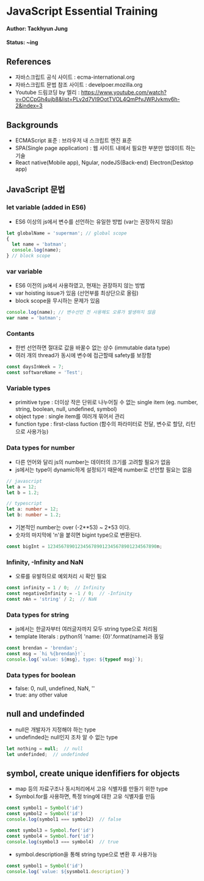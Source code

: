 # JavaScript Essential Training

#### Author: Tackhyun Jung

#### Status: ~ing

## References

* 자바스크립트 공식 사이트 : ecma-international.org
* 자바스크립트 문법 참조 사이트 : develpoer.mozilla.org
* Youtube 드림코딩 by 엘리 : https://www.youtube.com/watch?v=OCCpGh4ujb8&list=PLv2d7VI9OotTVOL4QmPfvJWPJvkmv6h-2&index=3

## Backgrounds

* ECMAScript 표준 : 브라우저 내 스크립트 엔진 표준
* SPA(Single page application) : 웹 사이트 내에서 필요한 부분만 업데이트 하는 기술
* React native(Mobile app), Ngular, nodeJS(Back-end) Electron(Desktop app)

## JavaScript 문법

### let variable (added in ES6)
* ES6 이상의 js에서 변수를 선언하는 유일한 방법 (var는 권장하지 않음)

```javascript
let globalName = 'superman'; // global scope
{  
  let name = 'batman';
  console.log(name);
} // block scope
```

### var variable
* ES6 이전의 js에서 사용하였고, 현재는 권장하지 않는 방법
* var hoisting issue가 있음 (선언부를 최상단으로 올림)
* block scope을 무시하는 문제가 있음

```javascript
console.log(name); // 변수선언 전 사용해도 오류가 발생하지 않음
var name = 'batman';
```

### Contants
* 한번 선언하면 절대로 값을 바꿀수 없는 상수 (immutable data type)
* 여러 개의 thread가 동시에 변수에 접근할때 safety를 보장함

```javascript
const daysInWeek = 7;
const softwareName = 'Test';
```

### Variable types
* primitive type : 더이상 작은 단위로 나누어질 수 없는 single item
(eg. number, string, boolean, null, undefined, symbol)
* object type : single item를 여러개 묶어서 관리
* function type : first-class fuction (함수의 파라미터로 전달, 변수로 할당, 리턴으로 사용가능)

### Data types for number
* 다른 언어와 달리 js의 number는 데이터의 크기를 고려할 필요가 없음
* js에서는 type이 dynamic하게 설정되기 때문에 number로 선언할 필요는 없음

```javascript
// javascript
let a = 12;
let b = 1.2;
```
```typescript
// typescript
let a: number = 12;
let b: number = 1.2;
```

* 기본적인 number는 over (-2**53) ~ 2*53 이다.
* 숫자의 마지막에 'n'을 붙히면 bigint type으로 변환된다.

```javascript
const bigInt = 1234567890123456789012345678901234567890n;
```

### Infinity, -Infinity and NaN
* 오류를 유발하므로 예외처리 시 확인 필요
```javascript
const infinity = 1 / 0;  // Infinity
const negativeInfinity = -1 / 0;  // -Infinity
const nAn = 'string' / 2;  // NaN
```

### Data types for string
* js에서는 한글자부터 여러글자까지 모두 string type으로 처리됨
* template literals : python의 'name: {0}'.format(name)과 동일 
```javascript
const brendan = 'brendan';
const msg = `hi %{brendan}!`;
console.log(`value: ${msg}, type: ${typeof msg}`);
```

### Data types for boolean
* false: 0, null, undefined, NaN, ''
* true: any other value

## null and undefinded
* null은 개발자가 지정해야 하는 type
* undefinded는 null인지 조차 알 수 없는 type

```javascript
let nothing = null;  // null
let undefinded;  // undefinded
```

## symbol, create unique idenfifiers for objects
* map 등의 자료구조나 동시처리에서 고유 식별자를 만들기 위한 type
* Symbol.for를 사용하면, 특정 tring에 대한 고유 식별자를 만듬

```javascript
const symbol1 = Symbol('id')
const symbol2 = Symbol('id')
console.log(symbol1 === symbol2)  // false

const symbol3 = Symbol.for('id')
const symbol4 = Symbol.for('id')
console.log(symbol3 === symbol4)  // true
```

* symbol.description을 통해 string type으로 변환 후 사용가능

```javascript
const symbol1 = Symbol('id')
console.log(`value: ${sysmbol1.description}`)
```

